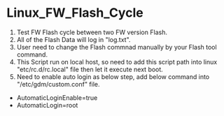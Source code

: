 # Linux_FW_Flash_Cycle
1. Test FW Flash cycle between two FW version Flash.
2. All of the Flash Data will log in "log.txt".
3. User need to change the Flash commnad manually by your Flash tool command.
4. This Script run on local host, so need to add this script path into linux "etc/rc.d/rc.local" file then let it execute next boot.
5. Need to enable auto login as below step, add below command into "/etc/gdm/custom.conf" file. 
  - AutomaticLoginEnable=true
  - AutomaticLogin=root
